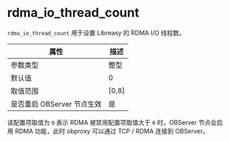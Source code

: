 # rdma_io_thread_count 


`rdma_io_thread_count` 用于设置 Libreasy 的 RDMA I/O 线程数。

|      **属性**      | **描述**  |
|------------------|---------|
| 参数类型             | 整型      |
| 默认值              | 0       |
| 取值范围             | \[0,8\] |
| 是否重启 OBServer 节点生效 | 是       |




该配置项取值为 `0` 表示 RDMA 被禁用配置项取值大于 `0` 时，OBServer 节点会启用 RDMA 功能，此时 obproxy 可以通过 TCP / RDMA 连接到 OBServer。
